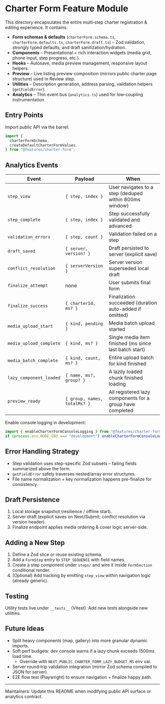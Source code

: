# Charter Form Feature Module

This directory encapsulates the entire multi‑step charter registration & editing experience. It contains:

- **Form schemas & defaults** (`charterForm.schema.ts`, `charterForm.defaults.ts`, `charterForm.draft.ts`) – Zod validation, strongly typed defaults, and draft sanitization/hydration.
- **Components** – Presentational + rich interaction widgets (media grid, phone input, step progress, etc.).
- **Hooks** – Autosave, media preview management, responsive layout helpers.
- **Preview** – Live listing preview composition (mirrors public charter page structure) used in Review step.
- **Utilities** – Description generation, address parsing, validation helpers (`getFieldError`).
- **Analytics** – Thin event bus (`analytics.ts`) used for low‑coupling instrumentation.

## Entry Points

Import public API via the barrel:

```ts
import {
  charterFormSchema,
  createDefaultCharterFormValues,
} from "@features/charter-form";
```

## Analytics Events

| Event                   | Payload                      | When                                                      |
| ----------------------- | ---------------------------- | --------------------------------------------------------- |
| `step_view`             | `{ step, index }`            | User navigates to a step (deduped within 800ms window)    |
| `step_complete`         | `{ step, index }`            | Step successfully validated and advanced                  |
| `validation_errors`     | `{ step, count }`            | Validation failed on a step                               |
| `draft_saved`           | `{ server, version? }`       | Draft persisted to server (explicit save)                 |
| `conflict_resolution`   | `{ serverVersion }`          | Server version superseded local draft                     |
| `finalize_attempt`      | none                         | User submits final form                                   |
| `finalize_success`      | `{ charterId, ms? }`         | Finalization succeeded (duration auto-added if omitted)   |
| `media_upload_start`    | `{ kind, pending }`          | Media batch upload started                                |
| `media_upload_complete` | `{ kind, ms? }`              | Single media item finished (ms since last batch start)    |
| `media_batch_complete`  | `{ kind, count, ms? }`       | Entire upload batch for kind finished                     |
| `lazy_component_loaded` | `{ name, ms?, group? }`      | A lazily loaded chunk finished loading                    |
| `preview_ready`         | `{ group, names, totalMs? }` | All registered lazy components for a group have completed |

Enable console logging in development:

```ts
import { enableCharterFormConsoleLogging } from "@features/charter-form/analytics";
if (process.env.NODE_ENV === "development") enableCharterFormConsoleLogging();
```

## Error Handling Strategy

- Step validation uses step-specific Zod subsets – failing fields summarized above the form.
- `getFieldError` safely traverses nested/array error structures.
- File name normalization + key normalization happens pre-finalize for consistency.

## Draft Persistence

1. Local storage snapshot (resilience / offline start).
2. Server draft (explicit saves on Next/Submit; conflict resolution via version header).
3. Finalize endpoint applies media ordering & cover logic server-side.

## Adding a New Step

1. Define a Zod slice or reuse existing schema.
2. Add a `FormStep` entry to `STEP_SEQUENCE` with field names.
3. Create a step component under `steps/` and wire it inside `FormSection` conditional render.
4. (Optional) Add tracking by emitting `step_view` within navigation logic (already generic).

## Testing

Utility tests live under `__tests__` (Vitest). Add new tests alongside new utilities.

## Future Ideas

- Split heavy components (map, gallery) into more granular dynamic imports.
- Soft perf budgets: dev console warns if a lazy chunk exceeds 1500ms load time.
  - Override with `NEXT_PUBLIC_CHARTER_FORM_LAZY_BUDGET_MS` env var.
- Server round‑trip validation integration (mirror Zod schema compiled to JSON for server).
- E2E flow test (Playwright) to ensure navigation + finalize happy path.

---

Maintainers: Update this README when modifying public API surface or analytics contract.
